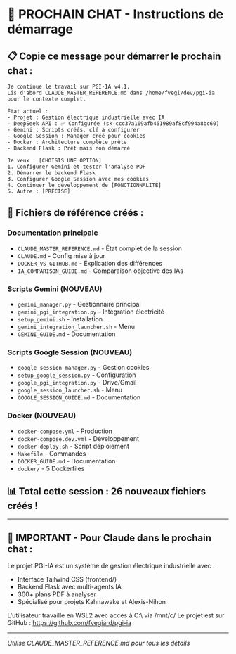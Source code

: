 # 🚀 PROCHAIN CHAT - Instructions de démarrage

## 📋 Copie ce message pour démarrer le prochain chat :

```
Je continue le travail sur PGI-IA v4.1.
Lis d'abord CLAUDE_MASTER_REFERENCE.md dans /home/fvegi/dev/pgi-ia pour le contexte complet.

État actuel :
- Projet : Gestion électrique industrielle avec IA
- DeepSeek API : ✅ Configurée (sk-ccc37a109afb461989af8cf994a8bc60)
- Gemini : Scripts créés, clé à configurer
- Google Session : Manager créé pour cookies
- Docker : Architecture complète prête
- Backend Flask : Prêt mais non démarré

Je veux : [CHOISIS UNE OPTION]
1. Configurer Gemini et tester l'analyse PDF
2. Démarrer le backend Flask
3. Configurer Google Session avec mes cookies
4. Continuer le développement de [FONCTIONNALITÉ]
5. Autre : [PRÉCISE]
```

## 🎯 Fichiers de référence créés :

### Documentation principale
- `CLAUDE_MASTER_REFERENCE.md` - État complet de la session
- `CLAUDE.md` - Config mise à jour
- `DOCKER_VS_GITHUB.md` - Explication des différences
- `IA_COMPARISON_GUIDE.md` - Comparaison objective des IAs

### Scripts Gemini (NOUVEAU)
- `gemini_manager.py` - Gestionnaire principal
- `gemini_pgi_integration.py` - Intégration électricité
- `setup_gemini.sh` - Installation
- `gemini_integration_launcher.sh` - Menu
- `GEMINI_GUIDE.md` - Documentation

### Scripts Google Session (NOUVEAU)
- `google_session_manager.py` - Gestion cookies
- `setup_google_session.py` - Configuration
- `google_pgi_integration.py` - Drive/Gmail
- `google_session_launcher.sh` - Menu
- `GOOGLE_SESSION_GUIDE.md` - Documentation

### Docker (NOUVEAU)
- `docker-compose.yml` - Production
- `docker-compose.dev.yml` - Développement
- `docker-deploy.sh` - Script déploiement
- `Makefile` - Commandes
- `DOCKER_GUIDE.md` - Documentation
- `docker/` - 5 Dockerfiles

## 📊 Total cette session : 26 nouveaux fichiers créés !

---

## 🎯 IMPORTANT - Pour Claude dans le prochain chat :

Le projet PGI-IA est un système de gestion électrique industrielle avec :
- Interface Tailwind CSS (frontend/)
- Backend Flask avec multi-agents IA
- 300+ plans PDF à analyser
- Spécialisé pour projets Kahnawake et Alexis-Nihon

L'utilisateur travaille en WSL2 avec accès à C:\ via /mnt/c/
Le projet est sur GitHub : https://github.com/fvegiard/pgi-ia

---

*Utilise CLAUDE_MASTER_REFERENCE.md pour tous les détails*
